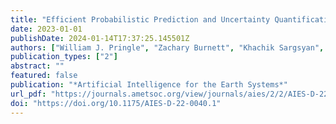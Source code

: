 ```yaml
---
title: "Efficient Probabilistic Prediction and Uncertainty Quantification of Tropical Cyclone–Driven Storm Tides and Inundation"
date: 2023-01-01
publishDate: 2024-01-14T17:37:25.145501Z
authors: ["William J. Pringle", "Zachary Burnett", "Khachik Sargsyan", "Saeed Moghimi", "Edward Myers"]
publication_types: ["2"]
abstract: ""
featured: false
publication: "*Artificial Intelligence for the Earth Systems*"
url_pdf: "https://journals.ametsoc.org/view/journals/aies/2/2/AIES-D-22-0040.1.xml"
doi: "https://doi.org/10.1175/AIES-D-22-0040.1"
---
```


